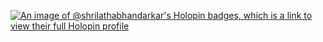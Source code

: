 [![An image of @shrilathabhandarkar's Holopin badges, which is a link to view their full Holopin profile](https://holopin.me/shrilathabhandarkar)](https://holopin.io/@shrilathabhandarkar)

<!---
Shrilatha-Bhandarkar/Shrilatha-Bhandarkar is a ✨ special ✨ repository because its `README.md` (this file) appears on your GitHub profile.
You can click the Preview link to take a look at your changes.
--->
